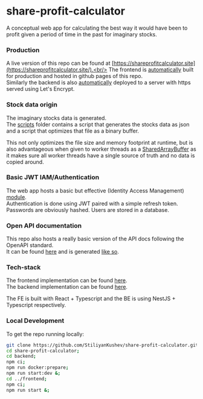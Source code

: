 # share-profit-calculator

A conceptual web app for calculating the best way it would have been to profit given a period of time in the past for imaginary stocks.

### Production
A live version of this repo can be found at [https://shareprofitcalculator.site](https://shareprofitcalculator.site/).<br/>
The frontend is [automatically](https://github.com/StiliyanKushev/share-profit-calculator/blob/main/.github/workflows/fe.prod.release.yml) built for production and hosted in github pages of this repo.<br/>
Similarly the backend is also [automatically](https://github.com/StiliyanKushev/share-profit-calculator/blob/main/.github/workflows/be.deploy.yml) deployed to a server with https served using Let's Encrypt.<br/>

### Stock data origin
The imaginary stocks data is generated.<br/>
The [scripts](https://github.com/StiliyanKushev/share-profit-calculator/tree/main/scripts) folder contains a script that generates the stocks data as json and a script that optimizes that file as a binary buffer.<br/>

This not only optimizes the file size and memory footprint at runtime, but is also advantageous when given to worker threads as a [SharedArrayBuffer](https://developer.mozilla.org/en-US/docs/Web/JavaScript/Reference/Global_Objects/SharedArrayBuffer) as it makes sure all worker threads have a single source of truth and no data is copied around.

### Basic JWT IAM/Authentication
The web app hosts a basic but effective (Identity Access Management) [module](https://github.com/StiliyanKushev/share-profit-calculator/tree/main/backend/src/iam).<br/>
Authentication is done using JWT paired with a simple refresh token.<br/>
Passwords are obviously hashed. Users are stored in a database.<br/>

### Open API documentation
This repo also hosts a really basic version of the API docs following the OpenAPI standard.<br/>
It can be found [here](https://github.com/StiliyanKushev/share-profit-calculator/blob/main/backend/API_DOCUMENTATION.md) and is generated [like so](https://github.com/StiliyanKushev/share-profit-calculator/blob/main/.github/workflows/be.api.docs.yml).<br/>

### Tech-stack
The frontend implementation can be found [here](https://github.com/StiliyanKushev/share-profit-calculator/tree/main/frontend).<br/>
The backend implementation can be found [here](https://github.com/StiliyanKushev/share-profit-calculator/tree/main/backend).<br/>

The FE is built with React + Typescript and the BE is using NestJS + Typescript respectively.<br/>

### Local Development
To get the repo running locally:

```bash
git clone https://github.com/StiliyanKushev/share-profit-calculator.git;
cd share-profit-calculator;
cd backend;
npm ci;
npm run docker:prepare;
npm run start:dev &;
cd ../frontend;
npm ci;
npm run start &;
```
